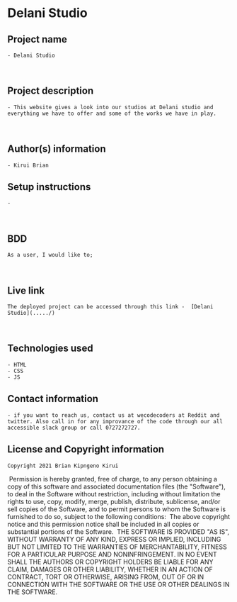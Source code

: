 #  Delani Studio
## Project name
    - Delani Studio
​
## Project description
    - This website gives a look into our studios at Delani studio and everything we have to offer and some of the works we have in play.
​
## Author(s) information
    - Kirui Brian
  
## Setup instructions
    - 
​
## BDD
    As a user, I would like to;
​
    
  
## Live link
    The deployed project can be accessed through this link -  [Delani Studio](...../)
​
## Technologies used
    - HTML
    - CSS
    - JS
  
## Contact information
    - if you want to reach us, contact us at wecodecoders at Reddit and twitter. Also call in for any improvance of the code through our all accessible slack group or call 0727272727.
  
## License and Copyright information
    Copyright 2021 Brian Kipngeno Kirui
​
    Permission is hereby granted, free of charge, to any person obtaining a copy of this software and associated documentation files (the "Software"), to deal in the Software without restriction, including without limitation the rights to use, copy, modify, merge, publish, distribute, sublicense, and/or sell copies of the Software, and to permit persons to whom the Software is furnished to do so, subject to the following conditions:
​
    The above copyright notice and this permission notice shall be included in all copies or substantial portions of the Software.
​
    THE SOFTWARE IS PROVIDED "AS IS", WITHOUT WARRANTY OF ANY KIND, EXPRESS OR IMPLIED, INCLUDING BUT NOT LIMITED TO THE WARRANTIES OF MERCHANTABILITY, FITNESS FOR A PARTICULAR PURPOSE AND NONINFRINGEMENT. IN NO EVENT SHALL THE AUTHORS OR COPYRIGHT HOLDERS BE LIABLE FOR ANY CLAIM, DAMAGES OR OTHER LIABILITY, WHETHER IN AN ACTION OF CONTRACT, TORT OR OTHERWISE, ARISING FROM, OUT OF OR IN CONNECTION WITH THE SOFTWARE OR THE USE OR OTHER DEALINGS IN THE SOFTWARE.